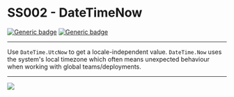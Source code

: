 # SS002 - DateTimeNow

[![Generic badge](https://img.shields.io/badge/Severity-Warning-yellow.svg)](https://shields.io/) [![Generic badge](https://img.shields.io/badge/CodeFix-Yes-green.svg)](https://shields.io/)

---

Use `DateTime.UtcNow` to get a locale-independent value. `DateTime.Now` uses the system's local timezone which often means unexpected behaviour when working with global teams/deployments.

---

![](https://user-images.githubusercontent.com/2777107/189771444-02a62f31-76c0-4906-beff-6415c3ebb37e.gif)